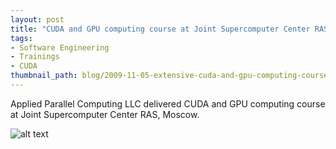 ```yaml
---
layout: post
title: "CUDA and GPU computing course at Joint Supercomputer Center RAS, Moscow"
tags:
- Software Engineering
- Trainings
- CUDA
thumbnail_path: blog/2009-11-05-extensive-cuda-and-gpu-computing-course-russian-academy-of-sciences-supercomputing-center/logo.jpg
---
```


Applied Parallel Computing LLC delivered CUDA and GPU computing course at Joint Supercomputer Center RAS, Moscow.

![alt text](\assets\img\blog\2009-11-05-extensive-cuda-and-gpu-computing-course-russian-academy-of-sciences-supercomputing-center\logo.jpg "Logo Title Text 1")
